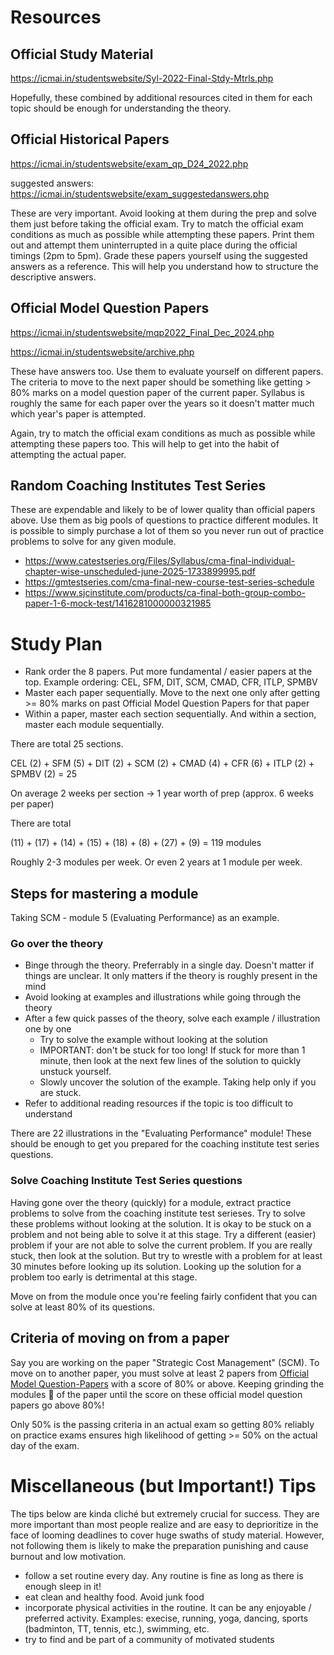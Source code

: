 
# Resources

## Official Study Material

https://icmai.in/studentswebsite/Syl-2022-Final-Stdy-Mtrls.php

Hopefully, these combined by additional resources cited in them for each topic should be enough for understanding the theory.

## Official Historical Papers

https://icmai.in/studentswebsite/exam_qp_D24_2022.php

suggested answers: https://icmai.in/studentswebsite/exam_suggestedanswers.php

These are very important. Avoid looking at them during the prep and solve them just before taking the official exam. Try to match the official exam conditions as much as possible while attempting these papers. Print them out and attempt them uninterrupted in a quite place during the official timings (2pm to 5pm). Grade these papers yourself using the suggested answers as a reference. This will help you understand how to structure the descriptive answers.

## Official Model Question Papers

https://icmai.in/studentswebsite/mqp2022_Final_Dec_2024.php

https://icmai.in/studentswebsite/archive.php

These have answers too. Use them to evaluate yourself on different papers. The criteria to move to the next paper should be something like getting > 80% marks on a model question paper of the current paper. Syllabus is roughly the same for each paper over the years so it doesn't matter much which year's paper is attempted.

Again, try to match the official exam conditions as much as possible while attempting these papers too. This will help to get into the habit of attempting the actual paper.

## Random Coaching Institutes Test Series

These are expendable and likely to be of lower quality than official papers above. Use them as big pools of questions to practice different modules. It is possible to simply purchase a lot of them so you never run out of practice problems to solve for any given module.

* https://www.catestseries.org/Files/Syllabus/cma-final-individual-chapter-wise-unscheduled-june-2025-1733899995.pdf
* https://gmtestseries.com/cma-final-new-course-test-series-schedule
* https://www.sjcinstitute.com/products/ca-final-both-group-combo-paper-1-6-mock-test/1416281000000321985


# Study Plan

* Rank order the 8 papers. Put more fundamental / easier papers at the top. Example ordering: CEL, SFM, DIT, SCM, CMAD, CFR, ITLP, SPMBV
* Master each paper sequentially. Move to the next one only after getting >= 80% marks on past Official Model Question Papers for that paper
* Within a paper, master each section sequentially. And within a section, master each module sequentially.

There are total 25 sections.

CEL (2) + SFM (5) + DIT (2) + SCM (2) + CMAD (4) + CFR (6) + ITLP (2) + SPMBV (2) = 25

On average 2 weeks per section -> 1 year worth of prep (approx. 6 weeks per paper)

There are total

(11) + (17) + (14) + (15) + (18) + (8) + (27) + (9) = 119 modules

Roughly 2-3 modules per week. Or even 2 years at 1 module per week.

## Steps for mastering a module

Taking SCM - module 5 (Evaluating Performance) as an example.

### Go over the theory

* Binge through the theory. Preferrably in a single day. Doesn't matter if things are unclear. It only matters if the theory is roughly present in the mind
* Avoid looking at examples and illustrations while going through the theory
* After a few quick passes of the theory, solve each example / illustration one by one
    - Try to solve the example without looking at the solution
    - IMPORTANT: don't be stuck for too long! If stuck for more than 1 minute, then look at the next few lines of the solution to quickly unstuck yourself.
    - Slowly uncover the solution of the example. Taking help only if you are stuck.
* Refer to additional reading resources if the topic is too difficult to understand

There are 22 illustrations in the "Evaluating Performance" module! These should be enough to get you prepared for the coaching institute test series questions.

### Solve Coaching Institute Test Series questions

Having gone over the theory (quickly) for a module, extract practice problems to solve from the coaching institute test serieses. Try to solve these problems without looking at the solution. It is okay to be stuck on a problem and not being able to solve it at this stage. Try a different (easier) problem if your are not able to solve the current problem. If you are really stuck, then look at the solution. But try to wrestle with a problem for at least 30 minutes before looking up its solution. Looking up the solution for a problem too early is detrimental at this stage.

Move on from the module once you're feeling fairly confident that you can solve at least 80% of its questions.

## Criteria of moving on from a paper

Say you are working on the paper "Strategic Cost Management" (SCM). To move on to another paper, you must solve at least 2 papers from [Official Model Question-Papers](https://github.com/vmohit256/cma_study_plan/blob/main/README.md#official-model-question-papers) with a score of 80% or above. Keeping grinding the modules 💪 of the paper until the score on these official model question papers go above 80%!

Only 50% is the passing criteria in an actual exam so getting 80% reliably on practice exams ensures high likelihood of getting >= 50% on the actual day of the exam.

# Miscellaneous (but Important!) Tips

The tips below are kinda cliché but extremely crucial for success. They are more important than most people realize and are easy to deprioritize in the face of looming deadlines to cover huge swaths of study material. However, not following them is likely to make the preparation punishing and cause burnout and low motivation.

* follow a set routine every day. Any routine is fine as long as there is enough sleep in it!
* eat clean and healthy food. Avoid junk food
* incorporate physical activities in the routine. It can be any enjoyable / preferred activity. Examples: execise, running, yoga, dancing, sports (badminton, TT, tennis, etc.), swimming, etc.
* try to find and be part of a community of motivated students

